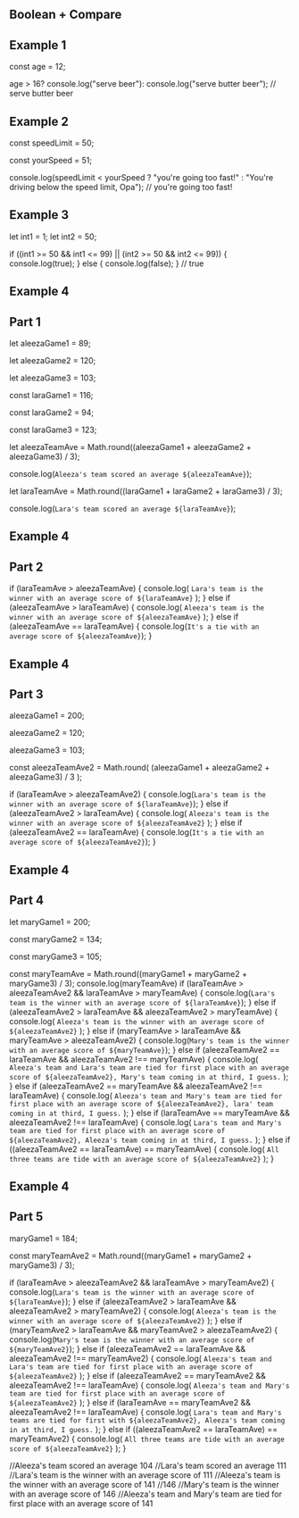 ## Boolean + Compare 
## Example 1 
const age = 12;

age > 16? console.log("serve beer"): console.log("serve butter beer");
// serve butter beer

## Example 2
const speedLimit = 50;

const yourSpeed = 51;

console.log(speedLimit < yourSpeed ? "you're going too fast!" : "You're driving below the speed limit, Opa");
// you're going too fast!

## Example 3 
let int1 = 1; let int2 = 50;

if ((int1 >= 50 && int1 <= 99) || (int2 >= 50 && int2 <= 99)) {
    console.log(true);
} else {
    console.log(false);
}
// true

## Example 4
## Part 1  
let aleezaGame1 = 89;

let aleezaGame2 = 120;

let aleezaGame3 = 103;

const laraGame1 = 116;

const laraGame2 = 94;

const laraGame3 = 123;

let aleezaTeamAve = Math.round((aleezaGame1 + aleezaGame2 + aleezaGame3) / 3);

console.log(`Aleeza's team scored an average ${aleezaTeamAve}`);

let laraTeamAve = Math.round((laraGame1 + laraGame2 + laraGame3) / 3);

console.log(`Lara's team scored an average ${laraTeamAve}`);

## Example 4
## Part 2 

if (laraTeamAve > aleezaTeamAve) {
  console.log(
    `Lara's team is the winner with an average score of ${laraTeamAve}`
  );
} else if (aleezaTeamAve > laraTeamAve) {
  console.log(
    `Aleeza's team is the winner with an average score of ${aleezaTeamAve}`
  );
} else if (aleezaTeamAve == laraTeamAve) {
  console.log(`It's a tie with an average score of ${aleezaTeamAve}`);
}

## Example 4
## Part 3 
aleezaGame1 = 200;

aleezaGame2 = 120;

aleezaGame3 = 103;

const aleezaTeamAve2 = Math.round(
  (aleezaGame1 + aleezaGame2 + aleezaGame3) / 3
);

if (laraTeamAve > aleezaTeamAve2) {
  console.log(`Lara's team is the winner with an average score of ${laraTeamAve}`);
} else if (aleezaTeamAve2 > laraTeamAve) {
  console.log(
    `Aleeza's team is the winner with an average score of ${aleezaTeamAve2}`
  );
} else if (aleezaTeamAve2 == laraTeamAve) {
  console.log(`It's a tie with an average score of ${aleezaTeamAve2}`);
}

## Example 4
## Part 4  

let maryGame1 = 200;

const maryGame2 = 134;

const maryGame3 = 105;

const maryTeamAve = Math.round((maryGame1 + maryGame2 + maryGame3) / 3);
console.log(maryTeamAve)
if (laraTeamAve > aleezaTeamAve2 && laraTeamAve > maryTeamAve) {
  console.log(`Lara's team is the winner with an average score of ${laraTeamAve}`);
} else if (aleezaTeamAve2 > laraTeamAve && aleezaTeamAve2 > maryTeamAve) {
  console.log(
    `Aleeza's team is the winner with an average score of ${aleezaTeamAve2}`
  );
} else if (maryTeamAve > laraTeamAve && maryTeamAve > aleezaTeamAve2) {
  console.log(`Mary's team is the winner with an average score of ${maryTeamAve}`);
} else if (aleezaTeamAve2 == laraTeamAve && aleezaTeamAve2 !== maryTeamAve) {
  console.log(
    `Aleeza's team and Lara's team are tied for first place with an average score of ${aleezaTeamAve2}, Mary's team coming in at third, I guess.`
  );
} else if (aleezaTeamAve2 == maryTeamAve && aleezaTeamAve2 !== laraTeamAve) {
  console.log(
    `Aleeza's team and Mary's team are tied for first place with an average score of ${aleezaTeamAve2}, lara' team coming in at third, I guess.`
  );
} else if (laraTeamAve == maryTeamAve && aleezaTeamAve2 !== laraTeamAve) {
  console.log(
    `Lara's team and Mary's team are tied for first place with an average score of ${aleezaTeamAve2}, Aleeza's team coming in at third, I guess.`
  );
} else if ((aleezaTeamAve2 == laraTeamAve) == maryTeamAve) {
  console.log(
    `All three teams are tide with an average score of ${aleezaTeamAve2}`
  );
}

## Example 4
## Part 5 
maryGame1 = 184;

const maryTeamAve2 = Math.round((maryGame1 + maryGame2 + maryGame3) / 3);

if (laraTeamAve > aleezaTeamAve2 && laraTeamAve > maryTeamAve2) {
  console.log(`Lara's team is the winner with an average score of ${laraTeamAve}`);
} else if (aleezaTeamAve2 > laraTeamAve && aleezaTeamAve2 > maryTeamAve2) {
  console.log(
    `Aleeza's team is the winner with an average score of ${aleezaTeamAve2}`
  );
} else if (maryTeamAve2 > laraTeamAve && maryTeamAve2 > aleezaTeamAve2) {
  console.log(`Mary's team is the winner with an average score of ${maryTeamAve2}`);
} else if (aleezaTeamAve2 == laraTeamAve && aleezaTeamAve2 !== maryTeamAve2) {
  console.log(
    `Aleeza's team and Lara's team are tied for first place with an average score of ${aleezaTeamAve2}`
  );
} else if (aleezaTeamAve2 == maryTeamAve2 && aleezaTeamAve2 !== laraTeamAve) {
  console.log(
    `Aleeza's team and Mary's team are tied for first place with an average score of ${aleezaTeamAve2}`
  );
} else if (laraTeamAve == maryTeamAve2 && aleezaTeamAve2 !== laraTeamAve) {
  console.log(
    `Lara's team and Mary's teams are tied for first with ${aleezaTeamAve2}, Aleeza's team coming in at third, I guess.`
  );
} else if ((aleezaTeamAve2 == laraTeamAve) == maryTeamAve2) {
  console.log(
    `All three teams are tide with an average score of ${aleezaTeamAve2}`
  );
}

//Aleeza's team scored an average 104
//Lara's team scored an average 111
//Lara's team is the winner with an average score of 111
//Aleeza's team is the winner with an average score of 141
//146
//Mary's team is the winner with an average score of 146
//Aleeza's team and Mary's team are tied for first place with an average score of 141


